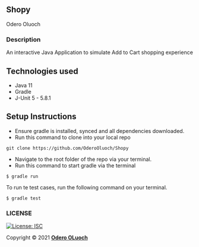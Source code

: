 ## Shopy
Odero Oluoch


### Description
An interactive Java Application to simulate Add to Cart shopping experience




## Technologies used
- Java 11
- Gradle 
- J-Unit 5 - 5.8.1



## Setup Instructions

* Ensure gradle is installed, synced and all dependencies downloaded.
* Run this command to clone into your local repo

```
git clone https://github.com/OderoOluoch/Shopy

```





* Navigate to the root folder of the repo via your terminal.
* Run this command to start gradle via the terminal

```
$ gradle run

```


To run te test cases, run the following command on your terminal.


```
$ gradle test

```



### LICENSE
[![License: ISC](https://img.shields.io/badge/License-ISC-yellow.svg)](/LICENSE)

Copyright &copy; 2021 **[Odero OLuoch](www.github.com/OderoOluoch)**

